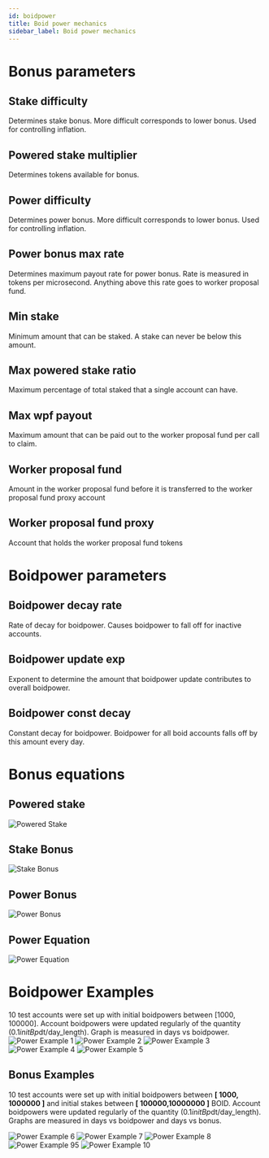 ```yaml
---
id: boidpower
title: Boid power mechanics
sidebar_label: Boid power mechanics
---
```

# Bonus parameters

## Stake difficulty
Determines stake bonus. More difficult corresponds to lower bonus. Used for
controlling inflation.

## Powered stake multiplier
Determines tokens available for bonus.

## Power difficulty
Determines power bonus. More difficult corresponds to lower bonus. Used for
controlling inflation.

## Power bonus max rate
Determines maximum payout rate for power bonus. Rate is measured
in tokens per microsecond. Anything above this rate goes to worker proposal fund.

## Min stake
Minimum amount that can be staked. A stake can never be below this amount.

## Max powered stake ratio
Maximum percentage of total staked that a single account can
have.

## Max wpf payout
Maximum amount that can be paid out to the worker proposal fund per call to
claim.

## Worker proposal fund
Amount in the worker proposal fund before it is transferred to the
worker proposal fund proxy account

## Worker proposal fund proxy
Account that holds the worker proposal fund tokens

# Boidpower parameters

## Boidpower decay rate
Rate of decay for boidpower. Causes boidpower to fall off for inactive
accounts.

## Boidpower update exp
Exponent to determine the amount that boidpower update contributes
to overall boidpower.

## Boidpower const decay
Constant decay for boidpower. Boidpower for all boid accounts falls
off by this amount every day.

# Bonus equations

## Powered stake

![Powered Stake](/img/powered_stake.png "Powered Stake")

## Stake Bonus
![Stake Bonus](/img/stake_bonus.png "Stake Bonus")

## Power Bonus
![Power Bonus](/img/power_bonus.png "Power Bonus")

## Power Equation
![Power Equation](/img/power_bonus.png "Power Equation")

# Boidpower Examples
10 test accounts were set up with initial boidpowers between [1000, 100000]. Account
boidpowers were updated regularly of the quantity (0.1*initBp*dt/day_length). Graph is
measured in days vs boidpower.
![Power Example 1](/img/power_examples_1.png "Power Example 1")
![Power Example 2](/img/power_examples_2.png "Power Example 2")
![Power Example 3](/img/power_examples_3.png "Power Example 3")
![Power Example 4](/img/power_examples_4.png "Power Example 4")
![Power Example 5](/img/power_examples_5.png "Power Example 5")

## Bonus Examples
10 test accounts were set up with initial boidpowers between **[ 1000, 1000000 ]** and initial
stakes between **[ 100000,10000000 ]** BOID. Account boidpowers were updated regularly of
the quantity (0.1*initBp*dt/day_length). Graphs are measured in days vs boidpower and
days vs bonus.

![Power Example 6](/img/power_examples_6.png "Power Example 6")
![Power Example 7](/img/power_examples_7.png "Power Example 7")
![Power Example 8](/img/power_examples_8.png "Power Example 8")
![Power Example 95](/img/power_examples_9.png "Power Example 9")
![Power Example 10](/img/power_examples_10.png "Power Example 10")